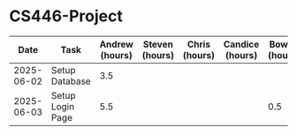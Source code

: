 # CS446-Project

| Date       | Task             | Andrew (hours) | Steven (hours) | Chris (hours) | Candice (hours) | Bowen (hours) | Ashwin (hours) |
|------------|------------------|----------------|----------------|--------------|-----------------|---------------|----------------|
| 2025-06-02 | Setup Database   | 3.5            |                |              |                 |               |                |
| 2025-06-03 | Setup Login Page | 5.5            |                |              |                 | 0.5           |                |

